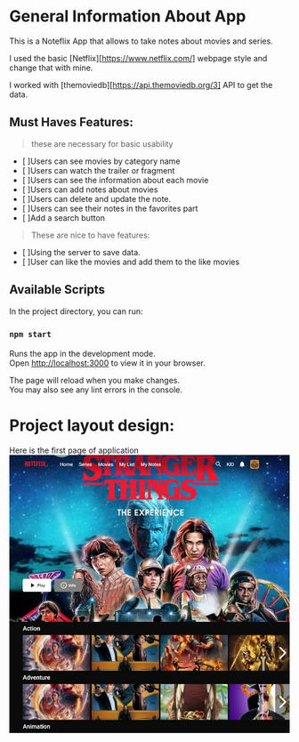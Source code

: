 # General Information About App

This is a Noteflix App that allows to take notes about movies and series.

I used the basic [Netflix][https://www.netflix.com/] webpage style and change that with mine.

I worked with [themoviedb][https://api.themoviedb.org/3] API to get the data.

## Must Haves Features:

> these are necessary for basic usability

- [ ]Users can see movies by category name
- [ ]Users can watch the trailer or fragment
- [ ]Users can see the information about each movie
- [ ]Users can add notes about movies
- [ ]Users can delete and update the note.
- [ ]Users can see their notes in the favorites part
- [ ]Add a search button

> These are nice to have features:

- [ ]Using the server to save data.
- [ ]User can like the movies and add them to the like movies

## Available Scripts

In the project directory, you can run:

### `npm start`

Runs the app in the development mode.\
Open [http://localhost:3000](http://localhost:3000) to view it in your browser.

The page will reload when you make changes.\
You may also see any lint errors in the console.

# Project layout design:

Here is the first page of application
![layout design image](Mainpage.jpg)
